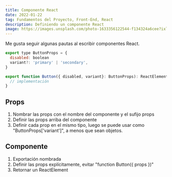 ```yaml
---
title: Componente React
date: 2022-01-22
tag: Fundamentos del Proyecto, Front-End, React
description: Definiendo un componente React
image: https://images.unsplash.com/photo-1633356122544-f134324a6cee?ixlib=rb-4.0.3&ixid=M3wxMjA3fDB8MHxwaG90by1wYWdlfHx8fGVufDB8fHx8fA%3D%3D&auto=format&fit=crop&w=1470&q=80
---
```


Me gusta seguir algunas pautas al escribir componentes React.

```jsx
export type ButtonProps = {
  disabled: boolean
  variant?: 'primary' | 'secondary',
}

export function Button({ disabled, variant}: ButtonProps): ReactElement {
  // implementación
}
```

## Props

1. Nombrar las props con el nombre del componente y el sufijo props
2. Definir las props arriba del componente
3. Definir cada prop en el mismo tipo, luego se puede usar como "ButtonProps['variant']", a menos que sean objetos.

## Componente

1. Exportación nombrada
2. Definir las props explícitamente, evitar "function Button({ props })"
3. Retornar un ReactElement